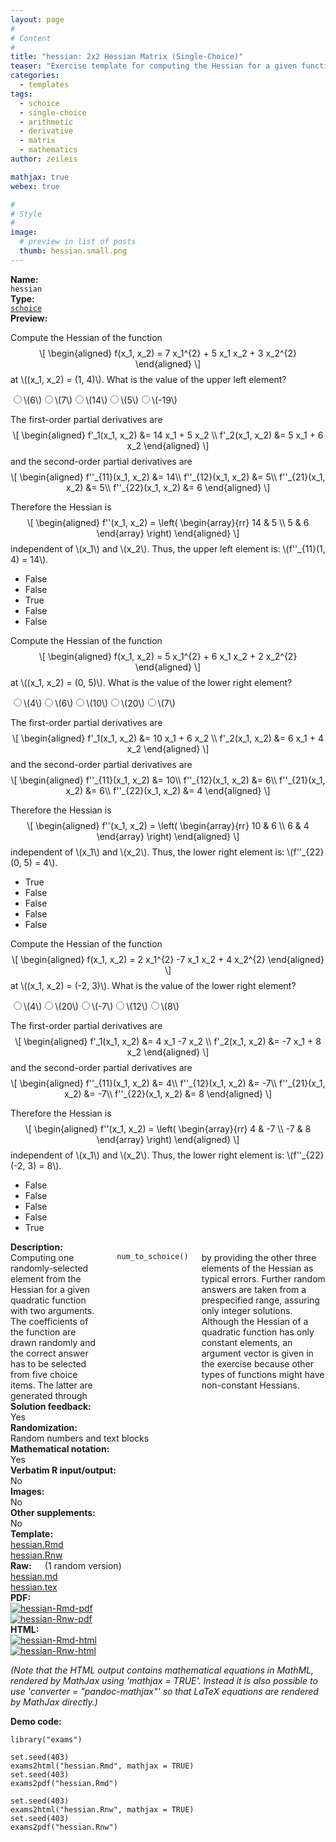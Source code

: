 ```yaml
---
layout: page
#
# Content
#
title: "hessian: 2x2 Hessian Matrix (Single-Choice)"
teaser: "Exercise template for computing the Hessian for a given function with randomly-drawn parameters."
categories:
  - templates
tags:
  - schoice
  - single-choice
  - arithmetic
  - derivative
  - matrix
  - mathematics
author: zeileis

mathjax: true
webex: true

#
# Style
#
image:
  # preview in list of posts
  thumb: hessian.small.png
---
```


<div class='row t1 b1'>
  <div class='medium-4 columns'><b>Name:</b></div>
  <div class='medium-8 columns'><code class="highlighter-rouge">hessian</code></div>
</div>
<div class='row t1 b1'>
  <div class='medium-4 columns'><b>Type:</b></div>
  <div class='medium-8 columns'><a href="{{ site.url }}/tag/schoice/"><code class="highlighter-rouge">schoice</code></a></div>
</div>


<div class='row t20 b1'>
  <div class='medium-4 columns'><b>Preview:</b></div>
  <div class='medium-8 columns'><div class="webex-group">
<div class="webex-question">
<div class="webex-check webex-box">
<p>Compute the Hessian of the function <span class="math display">\[
\begin{aligned}
  f(x_1, x_2) = 7 x_1^{2} + 5  x_1  x_2 + 3  x_2^{2}
\end{aligned}
\]</span> at <span class="math inline">\((x_1, x_2) = (1, 4)\)</span>. What is the value of the upper left element?</p>
<div id="webex-90b862b6d30d44793d6724a90cc41045" class="webex-radiogroup" data-answer="YgBOCBoDTgZIA20=">
<label><input type='radio' autocomplete='off' name='90b862b6d30d44793d6724a90cc41045'/><span><span class="math inline">\(6\)</span></span></label><label><input type='radio' autocomplete='off' name='90b862b6d30d44793d6724a90cc41045'/><span><span class="math inline">\(7\)</span></span></label><label><input type='radio' autocomplete='off' name='90b862b6d30d44793d6724a90cc41045'/><span><span class="math inline">\(14\)</span></span></label><label><input type='radio' autocomplete='off' name='90b862b6d30d44793d6724a90cc41045'/><span><span class="math inline">\(5\)</span></span></label><label><input type='radio' autocomplete='off' name='90b862b6d30d44793d6724a90cc41045'/><span><span class="math inline">\(-19\)</span></span></label>
</div>
</div>
<div class="webex-solution">
<p>The first-order partial derivatives are <span class="math display">\[
\begin{aligned}
  f&#39;_1(x_1, x_2) &amp;= 14 x_1 + 5 x_2  \\
  f&#39;_2(x_1, x_2) &amp;= 5 x_1 + 6 x_2
\end{aligned}
\]</span> and the second-order partial derivatives are <span class="math display">\[
\begin{aligned}
  f&#39;&#39;_{11}(x_1, x_2) &amp;= 14\\
  f&#39;&#39;_{12}(x_1, x_2) &amp;= 5\\
  f&#39;&#39;_{21}(x_1, x_2) &amp;= 5\\
  f&#39;&#39;_{22}(x_1, x_2) &amp;= 6
\end{aligned}
\]</span></p>
<p>Therefore the Hessian is <span class="math display">\[
\begin{aligned}
  f&#39;&#39;(x_1, x_2) = \left( \begin{array}{rr} 14 &amp;  5 \\  5 &amp;  6 \end{array} \right)
\end{aligned}
\]</span> independent of <span class="math inline">\(x_1\)</span> and <span class="math inline">\(x_2\)</span>. Thus, the upper left element is: <span class="math inline">\(f&#39;&#39;_{11}(1, 4) = 14\)</span>.</p>
<ul>
<li>False</li>
<li>False</li>
<li>True</li>
<li>False</li>
<li>False</li>
</ul>
</div>
</div>
<div class="webex-question">
<div class="webex-check webex-box">
<p>Compute the Hessian of the function <span class="math display">\[
\begin{aligned}
  f(x_1, x_2) = 5 x_1^{2} + 6  x_1  x_2 + 2  x_2^{2}
\end{aligned}
\]</span> at <span class="math inline">\((x_1, x_2) = (0, 5)\)</span>. What is the value of the lower right element?</p>
<div id="webex-5c7a74c2e6ad477dc105755acd74cd89" class="webex-radiogroup" data-answer="blIbURsETwJJBjw=">
<label><input type='radio' autocomplete='off' name='5c7a74c2e6ad477dc105755acd74cd89'/><span><span class="math inline">\(4\)</span></span></label><label><input type='radio' autocomplete='off' name='5c7a74c2e6ad477dc105755acd74cd89'/><span><span class="math inline">\(6\)</span></span></label><label><input type='radio' autocomplete='off' name='5c7a74c2e6ad477dc105755acd74cd89'/><span><span class="math inline">\(10\)</span></span></label><label><input type='radio' autocomplete='off' name='5c7a74c2e6ad477dc105755acd74cd89'/><span><span class="math inline">\(20\)</span></span></label><label><input type='radio' autocomplete='off' name='5c7a74c2e6ad477dc105755acd74cd89'/><span><span class="math inline">\(7\)</span></span></label>
</div>
</div>
<div class="webex-solution">
<p>The first-order partial derivatives are <span class="math display">\[
\begin{aligned}
  f&#39;_1(x_1, x_2) &amp;= 10 x_1 + 6 x_2  \\
  f&#39;_2(x_1, x_2) &amp;= 6 x_1 + 4 x_2
\end{aligned}
\]</span> and the second-order partial derivatives are <span class="math display">\[
\begin{aligned}
  f&#39;&#39;_{11}(x_1, x_2) &amp;= 10\\
  f&#39;&#39;_{12}(x_1, x_2) &amp;= 6\\
  f&#39;&#39;_{21}(x_1, x_2) &amp;= 6\\
  f&#39;&#39;_{22}(x_1, x_2) &amp;= 4
\end{aligned}
\]</span></p>
<p>Therefore the Hessian is <span class="math display">\[
\begin{aligned}
  f&#39;&#39;(x_1, x_2) = \left( \begin{array}{rr} 10 &amp;  6 \\  6 &amp;  4 \end{array} \right)
\end{aligned}
\]</span> independent of <span class="math inline">\(x_1\)</span> and <span class="math inline">\(x_2\)</span>. Thus, the lower right element is: <span class="math inline">\(f&#39;&#39;_{22}(0, 5) = 4\)</span>.</p>
<ul>
<li>True</li>
<li>False</li>
<li>False</li>
<li>False</li>
<li>False</li>
</ul>
</div>
</div>
<div class="webex-question">
<div class="webex-check webex-box">
<p>Compute the Hessian of the function <span class="math display">\[
\begin{aligned}
  f(x_1, x_2) = 2 x_1^{2}  -7  x_1  x_2 + 4  x_2^{2}
\end{aligned}
\]</span> at <span class="math inline">\((x_1, x_2) = (-2, 3)\)</span>. What is the value of the lower right element?</p>
<div id="webex-57b508ace9d74f9d7ac0e31e0128a47b" class="webex-radiogroup" data-answer="bgdOBRwITVNJCDk=">
<label><input type='radio' autocomplete='off' name='57b508ace9d74f9d7ac0e31e0128a47b'/><span><span class="math inline">\(4\)</span></span></label><label><input type='radio' autocomplete='off' name='57b508ace9d74f9d7ac0e31e0128a47b'/><span><span class="math inline">\(20\)</span></span></label><label><input type='radio' autocomplete='off' name='57b508ace9d74f9d7ac0e31e0128a47b'/><span><span class="math inline">\(-7\)</span></span></label><label><input type='radio' autocomplete='off' name='57b508ace9d74f9d7ac0e31e0128a47b'/><span><span class="math inline">\(12\)</span></span></label><label><input type='radio' autocomplete='off' name='57b508ace9d74f9d7ac0e31e0128a47b'/><span><span class="math inline">\(8\)</span></span></label>
</div>
</div>
<div class="webex-solution">
<p>The first-order partial derivatives are <span class="math display">\[
\begin{aligned}
  f&#39;_1(x_1, x_2) &amp;= 4 x_1  -7 x_2  \\
  f&#39;_2(x_1, x_2) &amp;= -7 x_1 + 8 x_2
\end{aligned}
\]</span> and the second-order partial derivatives are <span class="math display">\[
\begin{aligned}
  f&#39;&#39;_{11}(x_1, x_2) &amp;= 4\\
  f&#39;&#39;_{12}(x_1, x_2) &amp;= -7\\
  f&#39;&#39;_{21}(x_1, x_2) &amp;= -7\\
  f&#39;&#39;_{22}(x_1, x_2) &amp;= 8
\end{aligned}
\]</span></p>
<p>Therefore the Hessian is <span class="math display">\[
\begin{aligned}
  f&#39;&#39;(x_1, x_2) = \left( \begin{array}{rr}  4 &amp; -7 \\ -7 &amp;  8 \end{array} \right)
\end{aligned}
\]</span> independent of <span class="math inline">\(x_1\)</span> and <span class="math inline">\(x_2\)</span>. Thus, the lower right element is: <span class="math inline">\(f&#39;&#39;_{22}(-2, 3) = 8\)</span>.</p>
<ul>
<li>False</li>
<li>False</li>
<li>False</li>
<li>False</li>
<li>True</li>
</ul>
</div>
</div>
</div></div>
</div>

<div class='row t20 b1'>
  <div class='medium-4 columns'><b>Description:</b></div>
  <div class='medium-8 columns'>Computing one randomly-selected element from the Hessian for a given quadratic function with two arguments. The coefficients of the function are drawn randomly and the correct answer has to be selected from five choice items. The latter are generated through <code class="highlighter-rouge">num_to_schoice()</code> by providing the other three elements of the Hessian as typical errors. Further random answers are taken from a prespecified range, assuring only integer solutions. Although the Hessian of a quadratic function has only constant elements, an argument vector is given in the exercise because other types of functions might have non-constant Hessians.</div>
</div>
<div class='row t1 b1'>
  <div class='medium-4 columns'><b>Solution feedback:</b></div>
  <div class='medium-8 columns'>Yes</div>
</div>
<div class='row t1 b1'>
  <div class='medium-4 columns'><b>Randomization:</b></div>
  <div class='medium-8 columns'>Random numbers and text blocks</div>
</div>
<div class='row t1 b1'>
  <div class='medium-4 columns'><b>Mathematical notation:</b></div>
  <div class='medium-8 columns'>Yes</div>
</div>
<div class='row t1 b1'>
  <div class='medium-4 columns'><b>Verbatim R input/output:</b></div>
  <div class='medium-8 columns'>No</div>
</div>
<div class='row t1 b1'>
  <div class='medium-4 columns'><b>Images:</b></div>
  <div class='medium-8 columns'>No</div>
</div>
<div class='row t1 b1'>
  <div class='medium-4 columns'><b>Other supplements:</b></div>
  <div class='medium-8 columns'>No</div>
</div>

<div class='row t20 b1'>
  <div class='medium-4 columns'><b>Template:</b></div>
  <div class='medium-4 columns'><a href="{{ site.url }}/assets/posts/2017-08-14-hessian//hessian.Rmd">hessian.Rmd</a></div>
  <div class='medium-4 columns'><a href="{{ site.url }}/assets/posts/2017-08-14-hessian//hessian.Rnw">hessian.Rnw</a></div>
</div>
<div class='row t1 b1'>
  <div class='medium-4 columns'><b>Raw:</b> (1 random version)</div>
  <div class='medium-4 columns'><a href="{{ site.url }}/assets/posts/2017-08-14-hessian//hessian.md" >hessian.md</a></div>
  <div class='medium-4 columns'><a href="{{ site.url }}/assets/posts/2017-08-14-hessian//hessian.tex">hessian.tex</a></div>
</div>
<div class='row t1 b1'>
  <div class='medium-4 columns'><b>PDF:</b></div>
  <div class='medium-4 columns'><a href="{{ site.url }}/assets/posts/2017-08-14-hessian//hessian-Rmd.pdf"><img src="{{ site.url }}/assets/posts/2017-08-14-hessian//hessian-Rmd-pdf.png" alt="hessian-Rmd-pdf"/></a></div>
  <div class='medium-4 columns'><a href="{{ site.url }}/assets/posts/2017-08-14-hessian//hessian-Rnw.pdf"><img src="{{ site.url }}/assets/posts/2017-08-14-hessian//hessian-Rnw-pdf.png" alt="hessian-Rnw-pdf"/></a></div>
</div>
<div class='row t1 b20'>
  <div class='medium-4 columns'><b>HTML:</b></div>
  <div class='medium-4 columns'><a href="{{ site.url }}/assets/posts/2017-08-14-hessian//hessian-Rmd.html"><img src="{{ site.url }}/assets/posts/2017-08-14-hessian//hessian-Rmd-html.png" alt="hessian-Rmd-html"/></a></div>
  <div class='medium-4 columns'><a href="{{ site.url }}/assets/posts/2017-08-14-hessian//hessian-Rnw.html"><img src="{{ site.url }}/assets/posts/2017-08-14-hessian//hessian-Rnw-html.png" alt="hessian-Rnw-html"/></a></div>
</div>

_(Note that the HTML output contains mathematical equations in MathML, rendered by MathJax using 'mathjax = TRUE'. Instead it is also possible to use 'converter = "pandoc-mathjax"' so that LaTeX equations are rendered by MathJax directly.)_

**Demo code:**

<pre><code class="prettyprint ">library(&quot;exams&quot;)

set.seed(403)
exams2html(&quot;hessian.Rmd&quot;, mathjax = TRUE)
set.seed(403)
exams2pdf(&quot;hessian.Rmd&quot;)

set.seed(403)
exams2html(&quot;hessian.Rnw&quot;, mathjax = TRUE)
set.seed(403)
exams2pdf(&quot;hessian.Rnw&quot;)</code></pre>
